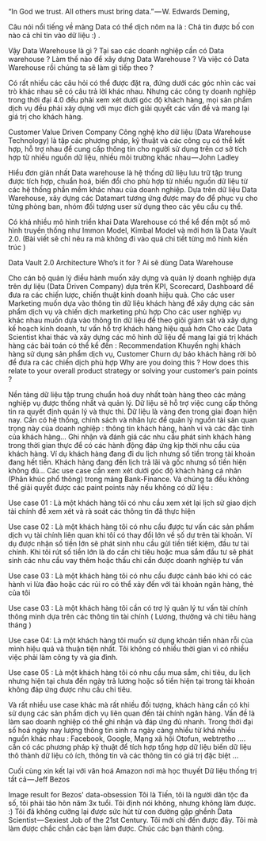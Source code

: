 “In God we trust. All others must bring data.” — W. Edwards Deming,


Câu nói nổi tiếng về mảng Data có thể dịch nôm na là : Chả tin được bố con nào cả chỉ tin vào dữ liệu :) .

Vậy Data Warehouse là gì ? Tại sao các doanh nghiệp cần có Data warehouse ? Làm thế nào để xây dựng Data Warehouse ? Và việc có Data Warehouse rồi chúng ta sẽ làm gì tiếp theo ?

Có rất nhiều các câu hỏi có thể được đặt ra, đứng dưới các góc nhìn các vai trò khác nhau sẽ có câu trả lời khác nhau. Nhưng các công ty doanh nghiệp trong thời đại 4.0 đều phải xem xét dưới góc độ khách hàng, mọi sản phẩm dịch vụ đều phải xây dựng với mục đích giải quyết các vấn đề và mang lại giá trị cho khách hàng.


Customer Value Driven Company
Công nghệ kho dữ liệu (Data Warehouse Technology) là tập các phương pháp, kỹ thuật và các công cụ có thể kết hợp, hỗ trợ nhau để cung cấp thông tin cho người sử dụng trên cơ sở tích hợp từ nhiều nguồn dữ liệu, nhiều môi trường khác nhau — John Ladley

Hiểu đơn giản nhất Data warehouse là hệ thống dữ liệu lưu trữ tập trung được tích hợp, chuẩn hoá, biến đổi cho phù hợp từ nhiều nguồn dữ liệu từ các hệ thống phần mềm khác nhau của doanh nghiệp. Dựa trên dữ liệu Data Warehouse, xây dựng các Datamart tương ứng được may đo để phục vụ cho từng phòng ban, nhóm đối tượng user sử dụng theo các yêu cầu cụ thể.

Có khá nhiều mô hình triển khai Data Warehouse có thể kể đến một số mô hình truyền thống như Immon Model, Kimbal Model và mới hơn là Data Vault 2.0. (Bài viết sẽ chỉ nêu ra mà không đi vào quá chi tiết từng mô hình kiến trúc )




Data Vault 2.0 Architecture
Who’s it for ? Ai sẽ dùng Data Warehouse

Cho cán bộ quản lý điều hành muốn xây dựng và quản lý doanh nghiệp dựa trên dự liệu (Data Driven Company) dựa trên KPI, Scorecard, Dashboard để đưa ra các chiến lược, chiến thuật kinh doanh hiệu quả.
Cho các user Marketing muốn dựa vào thông tin dữ liệu khách hàng để xây dựng các sản phẩm dịch vụ và chiến dịch marketing phù hợp
Cho các user nghiệp vụ khác nhau muốn dựa vào thông tin dữ liệu để theo giõi giám sát và xây dựng kế hoạch kinh doanh, tư vấn hỗ trợ khách hàng hiệu quả hơn
Cho các Data Scientist khai thác và xây dựng các mô hình dữ liệu để mang lại giá trị khách hàng các bài toán có thể kể đến : Recommendation Khuyến nghị khách hàng sử dụng sản phẩm dịch vụ, Customer Churn dự báo khách hàng rời bỏ để đưa ra các chiến dịch phù hợp
Why are you doing this ? How does this relate to your overall product strategy or solving your customer’s pain points ?

Nền tảng dữ liệu tập trung chuẩn hoá duy nhất toàn hàng theo các mảng nghiệp vụ được thống nhất và quản lý. Dữ liệu sẽ hỗ trợ việc cung cấp thông tin ra quyết định quản lý và thực thi.
Dữ liệu là vàng đen trong giai đoạn hiện nay. Cần có hệ thống, chính sách và nhân lực để quản lý nguồn tài sản quan trọng này của doanh nghiệp : thông tin khách hàng, hành vi và các đặc tính của khách hàng…
Ghi nhận và đánh giá các nhu cầu phát sinh khách hàng trong thời gian thực để có các hành động đáp ứng kịp thời nhu cầu của khách hàng. Ví dụ khách hàng đang đi du lịch nhưng số tiền trong tài khoản đang hết tiền. Khách hàng đang đến lịch trả lãi và gốc nhưng số tiền hiện không đủ…
Các use case cần xem xét dưới góc độ khách hàng cá nhân (Phân khúc phổ thông) trong mảng Bank-Finance. Và chúng ta đều không thể giải quyết được các paint points này nếu không có dữ liệu :

Use case 01 : Là một khách hàng tôi có nhu cầu xem xét lại lịch sử giao dịch tài chính để xem xét và rà soát các thông tin đã thực hiện

Use case 02 : Là một khách hàng tôi có nhu cầu được tư vấn các sản phẩm dịch vụ tài chính liên quan khi tôi có thay đổi lớn về số dư trên tài khoản. Ví dụ được nhận số tiền lớn sẽ phát sinh nhu cầu gửi tiền tiết kiệm, đầu tư tài chính. Khi tôi rút số tiền lớn là do cần chi tiêu hoặc mua sắm đầu tư sẽ phát sinh các nhu cầu vay thêm hoặc thấu chi cần được doanh nghiệp tư vấn

Use case 03 : Là một khách hàng tôi có nhu cầu được cảnh báo khi có các hành vi lừa đảo hoặc các rủi ro có thể xảy đến với tài khoản ngân hàng, thẻ của tôi

Use case 03 : Là một khách hàng tôi cần có trợ lý quản lý tư vấn tài chính thông minh dựa trên các thông tin tài chính ( Lương, thưởng và chi tiêu hàng tháng )

Use case 04: Là một khách hàng tôi muốn sử dụng khoản tiền nhàn rỗi của mình hiệu quả và thuận tiện nhất. Tôi không có nhiều thời gian vì có nhiều việc phải làm công ty và gia đình.

Use case 05 : Là một khách hàng tôi có nhu cầu mua sắm, chi tiêu, du lịch nhưng hiện tại chưa đến ngày trả lương hoặc số tiền hiện tại trong tài khoản không đáp ứng được nhu cầu chi tiêu.

Và rất nhiều use case khác mà rất nhiều đối tượng, khách hàng cần có khi sử dụng các sản phẩm dịch vụ liên quan đến tài chính ngân hàng. Vấn đề là làm sao doanh nghiệp có thể ghi nhận và đáp ứng đủ nhanh. Trong thời đại số hoá ngày nay lượng thông tin sinh ra ngày càng nhiều từ khá nhiều nguồn khác nhau : Facebook, Google, Mạng xã hội Otofun, webtretho …. cần có các phương pháp kỹ thuật để tích hợp tổng hợp dữ liệu biến dữ liệu thô thành dữ liệu có ích, thông tin và các thông tin có giá trị đặc biệt …

Cuối cùng xin kết lại với văn hoá Amazon nơi mà học thuyết Dữ liệu thống trị tất cả — Jeff Bezos

Image result for Bezos' data-obsession
Tôi là Tiến, tôi là người dân tộc đa số, tôi phải tảo hôn năm 3x tuổi. Tôi định nói không, nhưng không làm được. :) Tôi đã không cưỡng lại được sức hút từ con đường gập ghềnh Data Scientist — Sexiest Job of the 21st Century. Tôi mới chỉ đến được đây. Tôi mà làm được chắc chắn các bạn làm được. Chúc các bạn thành công.
